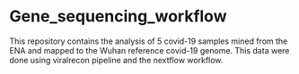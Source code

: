 # Gene_sequencing_workflow
This repository contains the analysis of 5 covid-19 samples mined from the ENA and mapped to the Wuhan reference covid-19 genome. This data were done using viralrecon pipeline and the nextflow workflow.
